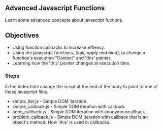 ## Advanced Javascript Functions

  Learn some advanced concepts about javascript fuctions.

## Objectives
* Using function callbacks to increase effiency.
* Using the javascript functions, _(call, apply and bind)_, to change a function's execution "Context" and 'this' pointer.
* Learning how the 'this' pointer changes at execution time.

### Steps
In the index.html change the script at the end of the body 
to point to one of these javascript files.
  
  * simple_iter.js - Simple DOM iteration.  
  * simple_callback.js - Simple DOM iteration with callback.  
  * anon_callback.js - Simple DOM iteration with anonymouscallback.  
  * problem_callback.js - Simple DOM iteration with callback that is an object's method. How 'this' is used in callbacks.  
